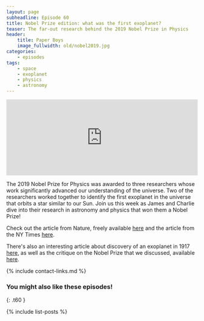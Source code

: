 ```yaml
---
layout: page
subheadline: Episode 60
title: Nobel Prize edition: what was the first exoplanet?
teaser: The far-out research behind the 2019 Nobel Prize in Physics
header:
    title: Paper Boys
    image_fullwidth: old/nobel2019.jpg
categories:
    - episodes
tags:
    - space
    - exoplanet
    - physics
    - astronomy
---
```


<iframe src="https://pinecast.com/player/449356d1-dd7d-4056-9961-f798e399ac5d?theme=thick" seamless height="200" style="border:0" class="pinecast-embed" frameborder="0" width="100%"></iframe>

The 2019 Nobel Prize for Physics was awarded to three researchers whose work significantly advanced our understanding of the universe. Two of the researchers worked together to identify the first exoplanet in the universe that orbits a star similar to our Sun. Join us this week as James and Charlie dive into their research in astronomy and physics that won them a Nobel Prize!

	
Check out the article from Nature, freely available [here](https://web.pa.msu.edu/courses/2011spring/AST208/mayorQueloz.pdf) and the article from the NY Times [here](https://www.nytimes.com/2019/10/08/science/nobel-physics.html).

There's also an interesting article about discovery of an exoplanet in 1917 [here](https://www.jpl.nasa.gov/news/news.php?feature=6991), as well as the critique on the Nobel Prize that we discussed, available [here](https://getpocket.com/explore/item/the-absurdity-of-the-nobel-prizes-in-science?utm_source=pocket-newtab).

{% include contact-links.md %}

### You might also like these episodes!
{: .t60 }

{% include list-posts %}
